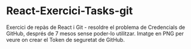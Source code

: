 # React-Exercici-Tasks-git
Exercici de repàs de React i Git - resoldre el problema de Credencials de GitHub, després de 7 mesos sense poder-lo utilitzar.
Imatge en PNG per veure on crear el Token de seguretat de GitHub.
